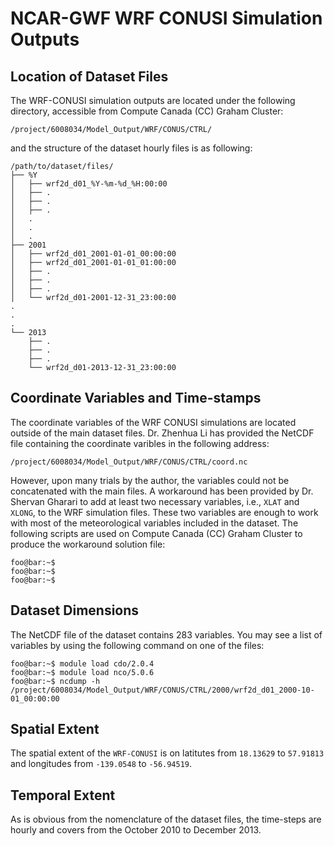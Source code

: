 # NCAR-GWF WRF CONUSI Simulation Outputs

## Location of Dataset Files
The WRF-CONUSI simulation outputs are located under the following directory, accessible from Compute Canada (CC) Graham Cluster:
```
/project/6008034/Model_Output/WRF/CONUS/CTRL/
```
and the structure of the dataset hourly files is as following:
```console
/path/to/dataset/files/
├── %Y
│   ├── wrf2d_d01_%Y-%m-%d_%H:00:00
│   ├── .
│   ├── .
│   ├── .
│   .
│   .
│   .
├── 2001
│   ├── wrf2d_d01_2001-01-01_00:00:00
│   ├── wrf2d_d01_2001-01-01_01:00:00
│   ├── .
│   ├── .
│   ├── .
│   └── wrf2d_d01-2001-12-31_23:00:00
.
.
.
└── 2013
    ├── .
    ├── .
    ├── .
    └── wrf2d_d01-2013-12-31_23:00:00

```

## Coordinate Variables and Time-stamps

The coordinate variables of the WRF CONUSI simulations are located outside of the main dataset files. Dr. Zhenhua Li has provided the NetCDF file containing the coordinate varibles in the following address:
```console
/project/6008034/Model_Output/WRF/CONUS/CTRL/coord.nc
```
However, upon many trials by the author, the variables could not be concatenated with the main files. A workaround has been provided by Dr. Shervan Gharari to add at least two necessary variables, i.e., `XLAT` and `XLONG`, to the WRF simulation files. These two variables are enough to work with most of the meteorological variables included in the dataset. The following scripts are used on Compute Canada (CC) Graham Cluster to produce the workaround solution file:
```console
foo@bar:~$ 
foo@bar:~$ 
foo@bar:~$ 
```

## Dataset Dimensions
The NetCDF file of the dataset contains 283 variables. You may see a list of variables by using the following command on one of the files:
```consol
foo@bar:~$ module load cdo/2.0.4
foo@bar:~$ module load nco/5.0.6
foo@bar:~$ ncdump -h  /project/6008034/Model_Output/WRF/CONUS/CTRL/2000/wrf2d_d01_2000-10-01_00:00:00
```
## Spatial Extent
The spatial extent of the `WRF-CONUSI` is on latitutes from `18.13629` to `57.91813` and longitudes from `-139.0548` to `-56.94519`.

## Temporal Extent
As is obvious from the nomenclature of the dataset files, the time-steps are hourly and covers from the October 2010 to December 2013.

## 
